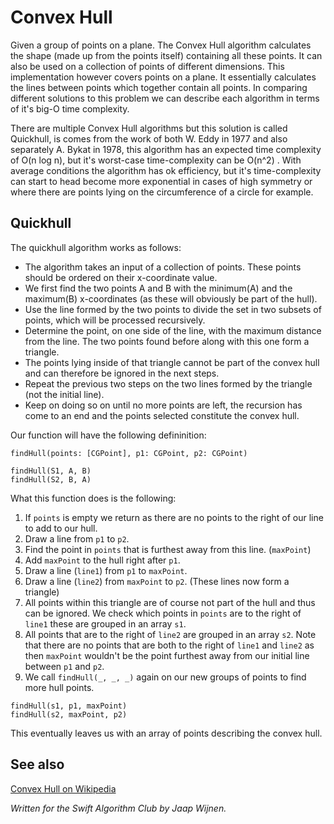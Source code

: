# Convex Hull

Given a group of points on a plane. The Convex Hull algorithm calculates the shape (made up from the points itself) containing all these points. It can also be used on a collection of points of different dimensions. This implementation however covers points on a plane. It essentially calculates the lines between points which together contain all points. In comparing different solutions to this problem we can describe each algorithm in terms of it's big-O time complexity.

There are multiple Convex Hull algorithms but this solution is called Quickhull, is comes from the work of both W. Eddy in 1977 and also separately A. Bykat in 1978, this algorithm has an expected time complexity of O(n log n), but it's worst-case time-complexity can be O(n^2) . With average conditions the algorithm has ok efficiency, but it's time-complexity can start to head become more exponential in cases of high symmetry or where there are points lying on the circumference of a circle for example.

## Quickhull

The quickhull algorithm works as follows:

- The algorithm takes an input of a collection of points. These points should be ordered on their x-coordinate value. 
- We first find the two points A and B with the minimum(A) and the maximum(B) x-coordinates (as these will obviously be part of the hull). 
- Use the line formed by the two points to divide the set in two subsets of points, which will be processed recursively.
- Determine the point, on one side of the line, with the maximum distance from the line. The two points found before along with this one form a triangle.
- The points lying inside of that triangle cannot be part of the convex hull and can therefore be ignored in the next steps.
- Repeat the previous two steps on the two lines formed by the triangle (not the initial line).
- Keep on doing so on until no more points are left, the recursion has come to an end and the points selected constitute the convex hull.


Our function will have the following defininition:

`findHull(points: [CGPoint], p1: CGPoint, p2: CGPoint)`

```
findHull(S1, A, B)
findHull(S2, B, A)
```

What this function does is the following:

1. If `points` is empty we return as there are no points to the right of our line to add to our hull.
2. Draw a line from `p1` to `p2`.
3. Find the point in `points` that is furthest away from this line. (`maxPoint`)
4. Add `maxPoint` to the hull right after `p1`.
5. Draw a line (`line1`) from `p1` to `maxPoint`.
6. Draw a line (`line2`) from `maxPoint` to `p2`. (These lines now form a triangle)
7. All points within this triangle are of course not part of the hull and thus can be ignored. We check which points in `points` are to the right of `line1` these are grouped in an array `s1`.
8. All points that are to the right of `line2` are grouped in an array `s2`. Note that there are no points that are both to the right of `line1` and `line2` as then `maxPoint` wouldn't be the point furthest away from our initial line between `p1` and `p2`.
9. We call `findHull(_, _, _)` again on our new groups of points to find more hull points.
```
findHull(s1, p1, maxPoint)
findHull(s2, maxPoint, p2)
```

This eventually leaves us with an array of points describing the convex hull.

## See also

[Convex Hull on Wikipedia](https://en.wikipedia.org/wiki/Convex_hull_algorithms)

*Written for the Swift Algorithm Club by Jaap Wijnen.*
